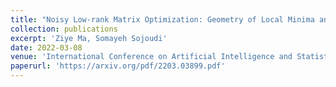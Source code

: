 ```yaml
---
title: "Noisy Low-rank Matrix Optimization: Geometry of Local Minima and Convergence Rate"
collection: publications
excerpt: 'Ziye Ma, Somayeh Sojoudi'
date: 2022-03-08
venue: 'International Conference on Artificial Intelligence and Statistics(AISTATS) 2023, Oral(Top 6% of accepted papers)'
paperurl: 'https://arxiv.org/pdf/2203.03899.pdf'
---
```

